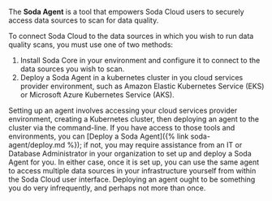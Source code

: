 The **Soda Agent** is a tool that empowers Soda Cloud users to securely access data sources to scan for data quality. 

To connect Soda Cloud to the data sources in which you wish to run data quality scans, you must use one of two methods:
1. Install Soda Core in your environment and configure it to connect to the data sources you wish to scan.
2. Deploy a Soda Agent in a kubernetes cluster in you cloud services provider environment, such as Amazon Elastic Kubernetes Service (EKS) or Microsoft Azure Kubernetes Service (AKS). 

Setting up an agent involves accessing your cloud services provider environment, creating a Kubernetes cluster, then deploying an agent to the cluster via the command-line. If you have access to those tools and environments, you can [Deploy a Soda Agent]({% link soda-agent/deploy.md %}); if not, you may require assistance from an IT or Database Administrator in your organization to set up and deploy a Soda Agent for you. In either case, once it is set up, you can use the same agent to access multiple data sources in your infrastructure yourself from within the Soda Cloud user interface. Deploying an agent ought to be something you do very infrequently, and perhaps not more than once.